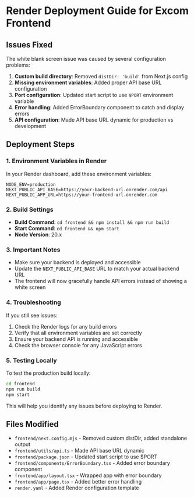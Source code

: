 # Render Deployment Guide for Excom Frontend

## Issues Fixed

The white blank screen issue was caused by several configuration problems:

1. **Custom build directory**: Removed `distDir: 'build'` from Next.js config
2. **Missing environment variables**: Added proper API base URL configuration
3. **Port configuration**: Updated start script to use `$PORT` environment variable
4. **Error handling**: Added ErrorBoundary component to catch and display errors
5. **API configuration**: Made API base URL dynamic for production vs development

## Deployment Steps

### 1. Environment Variables in Render

In your Render dashboard, add these environment variables:

```
NODE_ENV=production
NEXT_PUBLIC_API_BASE=https://your-backend-url.onrender.com/api
NEXT_PUBLIC_APP_URL=https://your-frontend-url.onrender.com
```

### 2. Build Settings

- **Build Command**: `cd frontend && npm install && npm run build`
- **Start Command**: `cd frontend && npm start`
- **Node Version**: 20.x

### 3. Important Notes

- Make sure your backend is deployed and accessible
- Update the `NEXT_PUBLIC_API_BASE` URL to match your actual backend URL
- The frontend will now gracefully handle API errors instead of showing a white screen

### 4. Troubleshooting

If you still see issues:

1. Check the Render logs for any build errors
2. Verify that all environment variables are set correctly
3. Ensure your backend API is running and accessible
4. Check the browser console for any JavaScript errors

### 5. Testing Locally

To test the production build locally:

```bash
cd frontend
npm run build
npm start
```

This will help you identify any issues before deploying to Render.

## Files Modified

- `frontend/next.config.mjs` - Removed custom distDir, added standalone output
- `frontend/utils/api.ts` - Made API base URL dynamic
- `frontend/package.json` - Updated start script to use $PORT
- `frontend/components/ErrorBoundary.tsx` - Added error boundary component
- `frontend/app/layout.tsx` - Wrapped app with error boundary
- `frontend/app/page.tsx` - Added better error handling
- `render.yaml` - Added Render configuration template
